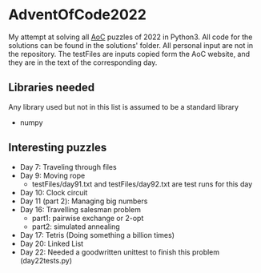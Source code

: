 # AdventOfCode2022

My attempt at solving all [AoC](https://adventofcode.com/2022) puzzles of 2022 in Python3.
All code for the solutions can be found in the solutions' folder.
All personal input are not in the repository.
The testFiles are inputs copied form the AoC website, and they are in the text of the corresponding day.

## Libraries needed
Any library used but not in this list is assumed to be a standard library

- numpy

## Interesting puzzles
- Day 7: Traveling through files
- Day 9: Moving rope
  - testFiles/day91.txt and testFiles/day92.txt are test runs for this day
- Day 10: Clock circuit
- Day 11 (part 2): Managing big numbers
- Day 16: Travelling salesman problem
  - part1: pairwise exchange or 2-opt
  - part2: simulated annealing
- Day 17: Tetris (Doing something a billion times)
- Day 20: Linked List
- Day 22: Needed a goodwritten unittest to finish this problem (day22tests.py)